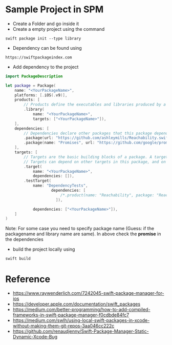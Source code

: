 
# Sample Project in SPM

* Create a Folder and go inside it
* Create a empty project using the command
```
swift package init --type library
```
* Dependency can be found using
```
https://swiftpackageindex.com
```
* Add dependency to the project
```swift
import PackageDescription

let package = Package(
    name: "<YourPackageName>",
    platforms: [.iOS(.v9)],
    products: [
        // Products define the executables and libraries produced by a package, and make them visible to other packages.
        .library(
            name: "<YourPackageName>",
            targets: ["<YourPackageName>"]),
    ],
    dependencies: [
        // Dependencies declare other packages that this package depends on.
        .package(url: "https://github.com/ashleymills/Reachability.swift.git", from: "5.1.0"),
        .package(name: "Promises", url: "https://github.com/google/promises.git", from: "1.2.0"),
    ],
    targets: [
        // Targets are the basic building blocks of a package. A target can define a module or a test suite.
        // Targets can depend on other targets in this package, and on products in packages which this package depends on.
        .target(
            name: "<YourPackageName>",
            dependencies: []),
        .testTarget(
            name: "DependencyTests",
                    dependencies: [
                        /*.product(name: "Reachability", package: "Reachability"),*/
                      ]),

            dependencies: ["<YourPackageName>"]),
    ]
)
```
Note: For some case you need to specify package name (Guess: if the packagename and library name are same). In above check the **promise** in the dependencies
* build the project locally using
```
swift build
```

# Reference
- https://www.raywenderlich.com/7242045-swift-package-manager-for-ios
- https://developer.apple.com/documentation/swift_packages
- https://medium.com/better-programming/how-to-add-compiled-frameworks-in-swift-package-manager-f0cdbde84fc7
- https://medium.com/swlh/using-local-swift-packages-in-xcode-without-making-them-git-repos-3aa046cc222c
- https://github.com/renaudjenny/Swift-Package-Manager-Static-Dynamic-Xcode-Bug
